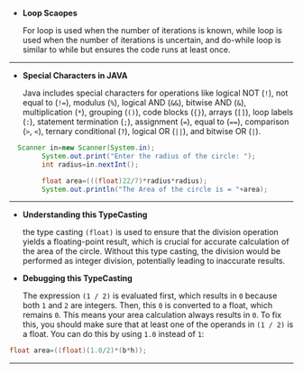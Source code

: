 - **Loop Scaopes**

  For loop is used when the number of iterations is known, while loop is used when the number of iterations is
  uncertain, and do-while loop is similar to while but ensures the code runs at least once.

---

- **Special Characters in JAVA**

  Java includes special characters for operations like logical NOT (`!`), not equal to (`!=`), modulus (`%`), logical
  AND (`&&`), bitwise AND (`&`), multiplication (`*`), grouping (`()`), code blocks (`{}`), arrays (`[]`), loop
  labels (`:`), statement termination (`;`), assignment (`=`), equal to (`==`), comparison (`>`, `<`), ternary
  conditional (`?`), logical OR (`||`), and bitwise OR (`|`).



```java
  Scanner in=new Scanner(System.in);
        System.out.print("Enter the radius of the circle: ");
        int radius=in.nextInt();

        float area=(((float)22/7)*radius*radius);
        System.out.println("The Area of the circle is = "+area);
```
---

- **Understanding this TypeCasting**

  the type casting `(float)` is used to ensure that the division operation yields a floating-point result,
  which is crucial for accurate calculation of the area of the circle. Without this type casting, the division would be
  performed as integer division, potentially leading to inaccurate results.



- **Debugging this TypeCasting**

  The expression `(1 / 2)` is evaluated first, which results in `0` because both `1` and `2` are integers. Then,
  this `0` is converted to a float, which remains `0`. This means your area calculation always results in `0`.
  To fix this, you should make sure that at least one of the operands in `(1 / 2)` is a float. You can do this by
  using `1.0` instead of `1`:

```java
float area=((float)(1.0/2)*(b*h));
```

---